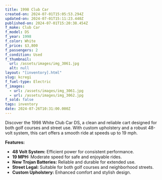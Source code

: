 ```yaml
---
title: 1998 Club Car
created-on: 2024-07-01T15:05:53.294Z
updated-on: 2024-07-01T15:11:23.440Z
published-on: 2024-07-01T15:20:38.454Z
f_make: Club Car
f_model: DS
f_year: 1998
f_color: White
f_price: $3,800
f_passengers: 2
f_condition: Used
f_thumbnail:
  url: /assets/images/img_3061.jpg
  alt: null
layout: "[inventory].html"
slug: kcregi
f_fuel-type: Electric
f_images:
  - url: /assets/images/img_3061.jpg
  - url: /assets/images/img_3062.jpg
f_sold: false
tags: inventory
date: 2024-07-26T10:31:00.000Z
---
```


Discover the 1998 White Club Car DS, a clean and reliable cart designed for both golf courses and street use. With custom upholstery and a robust 48-volt system, this cart offers a smooth ride at speeds up to 19 mph.

**Features:**

*   **48 Volt System:** Efficient power for consistent performance.
*   **19 MPH:** Moderate speed for safe and enjoyable rides.
*   **New Trojan Batteries:** Reliable and durable for extended use.
*   **Street Legal:** Suitable for both golf courses and neighborhood streets.
*   **Custom Upholstery:** Enhanced comfort and stylish design.
